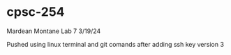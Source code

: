 # cpsc-254
Mardean Montane
Lab 7
3/19/24

Pushed using linux terminal and git comands after adding ssh key
version 3
